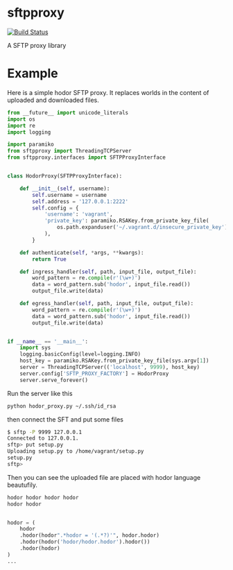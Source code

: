 sftpproxy
=========

[![Build Status](https://travis-ci.org/balanced/sftpproxy.svg?branch=master)](https://travis-ci.org/balanced/sftpproxy)

A SFTP proxy library

Example
=======

Here is a simple hodor SFTP proxy. It replaces worlds in the content of uploaded and downloaded files.

```python
from __future__ import unicode_literals
import os
import re
import logging

import paramiko
from sftpproxy import ThreadingTCPServer
from sftpproxy.interfaces import SFTPProxyInterface


class HodorProxy(SFTPProxyInterface):

    def __init__(self, username):
        self.username = username
        self.address = '127.0.0.1:2222'
        self.config = {
            'username': 'vagrant',
            'private_key': paramiko.RSAKey.from_private_key_file(
                os.path.expanduser('~/.vagrant.d/insecure_private_key')
            ),
        }

    def authenticate(self, *args, **kwargs):
        return True

    def ingress_handler(self, path, input_file, output_file):
        word_pattern = re.compile(r'(\w+)')
        data = word_pattern.sub('hodor', input_file.read())
        output_file.write(data)

    def egress_handler(self, path, input_file, output_file):
        word_pattern = re.compile(r'(\w+)')
        data = word_pattern.sub('hodor', input_file.read())
        output_file.write(data)


if __name__ == '__main__':
    import sys
    logging.basicConfig(level=logging.INFO)
    host_key = paramiko.RSAKey.from_private_key_file(sys.argv[1])
    server = ThreadingTCPServer(('localhost', 9999), host_key)
    server.config['SFTP_PROXY_FACTORY'] = HodorProxy
    server.serve_forever()
```

Run the server like this

```bash
python hodor_proxy.py ~/.ssh/id_rsa
```

then connect the SFT and put some files

```bash
$ sftp -P 9999 127.0.0.1
Connected to 127.0.0.1.
sftp> put setup.py
Uploading setup.py to /home/vagrant/setup.py
setup.py                                                                                        100% 2017     2.0KB/s   00:00    
sftp> 
```

Then you can see the uploaded file are placed with hodor language beautufily.

```python
hodor hodor hodor hodor
hodor hodor


hodor = (
    hodor
    .hodor(hodor".*hodor = '(.*?)'", hodor.hodor)
    .hodor(hodor('hodor/hodor.hodor').hodor())
    .hodor(hodor)
)
...
```
